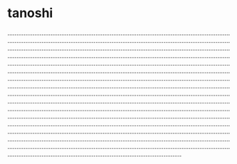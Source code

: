 # tanoshi
.................................................................................................................................................................................................................................................................................................................................................................................................................................................................................................................................................................................................................................................................................................................................................................................................................................................................................................................................................................................................................................................................................................................................................................................................................................................................................................................................................................................................................................................................................................................................................................................................................................................................................................................................................................................................................................................................................................................................................................................................................................................................................................................................................................